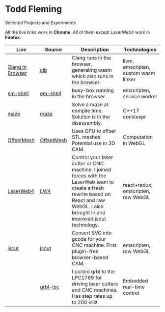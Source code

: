 # Todd Fleming

Selected Projects and Experiments

All the live links work in **Chrome**. All of them except LaserWeb4 work in **Firefox**.

| Live | Source | Description | Technologies |
| --- | --- | --- | --- |
| [Clang In Browser](https://tbfleming.github.io/cib/) | [cib](https://github.com/tbfleming/cib) | Clang runs in the browser, generating wasm which also runs in the browser. | llvm, emscripten, custom wasm linker
| [em-shell](https://tbfleming.github.io/em-shell/) | [em-shell](https://github.com/tbfleming/em-shell) | busy-box running in the browser | emscripten, service worker
| [maze](https://godbolt.org/g/HF9Yjj) | [maze](https://github.com/tbfleming/compile_maze_solver) | Solve a maze at compile time. Solution is in the disassembly. | C++17 constexpr |
| [OffsetMesh](https://tbfleming.github.io/OffsetMesh/) | [OffsetMesh](https://github.com/tbfleming/OffsetMesh) | Uses GPU to offset STL meshes. Potential use in 3D CAM. | Computation in WebGL |
| [LaserWeb4](https://laserweb.github.io/LaserWeb4) | [LW4](https://github.com/LaserWeb/LaserWeb4) | Control your laser cutter or CNC machine. I joined forces with the LaserWeb team to create a fresh rewrite based on React and raw WebGL. I also brought in and improved jscut technology. | react+redux, emscripten, raw WebGL
| [jscut](http://jscut.org) | [jscut](https://github.com/tbfleming/jscut) | Convert SVG into gcode for your CNC machine. First plugin-free browser-based CAM. | emscripten, raw WebGL |
| | [grbl-lpc](https://github.com/gnea/grbl-LPC) | I ported grbl to the LPC1769 for driving laser cutters and CNC machines. Has step rates up to 200 kHz. | Embedded real-time control |
